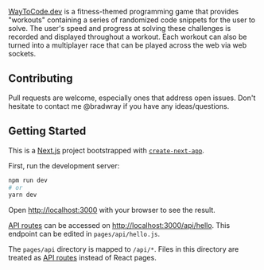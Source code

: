 [WayToCode.dev](https://www.waytocode.dev/) is a fitness-themed programming game that provides "workouts" containing a series of randomized code snippets for the user to solve. The user's speed and progress at solving these challenges is recorded and displayed throughout a workout. Each workout can also be turned into a multiplayer race that can be played across the web via web sockets. 

## Contributing

Pull requests are welcome, especially ones that address open issues. Don't hesitate to contact me @bradwray if you have any ideas/questions.

## Getting Started

This is a [Next.js](https://nextjs.org/) project bootstrapped with [`create-next-app`](https://github.com/vercel/next.js/tree/canary/packages/create-next-app).

First, run the development server:

```bash
npm run dev
# or
yarn dev
```

Open [http://localhost:3000](http://localhost:3000) with your browser to see the result.

[API routes](https://nextjs.org/docs/api-routes/introduction) can be accessed on [http://localhost:3000/api/hello](http://localhost:3000/api/hello). This endpoint can be edited in `pages/api/hello.js`.

The `pages/api` directory is mapped to `/api/*`. Files in this directory are treated as [API routes](https://nextjs.org/docs/api-routes/introduction) instead of React pages.

